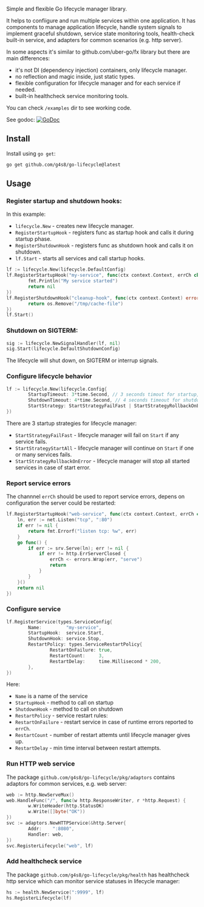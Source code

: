 Simple and flexible Go lifecycle manager library.

It helps to confiigure and run multiple services within one application. It has components to
manage application lifecycle, handle system signals to implement graceful shutdown, service state monitoring
tools, health-check built-in service, and adapters for common scenarios (e.g. http server).

In some aspects it's similar to github.com/uber-go/fx library but there are main differences:
 - it's not DI (dependency injection) containers, only lifecycle manager.
 - no reflection and magic inside, just static types.
 - flexible configuration for lifecycle manager and for each service if needed.
 - built-in healthcheck service monitoring tools.

You can check `/examples` dir to see working code.

See godoc: [![GoDoc](https://godoc.org/github.com/g4s8/go-lifecycle?status.svg)](https://godoc.org/github.com/g4s8/go-lifecycle)

## Install

Install using `go get`:
```bash
go get github.com/g4s8/go-lifecycle@latest
```

## Usage

### Register startup and shutdown hooks:

In this example:
 - `lifecycle.New` - creates new lifecycle manager.
 - `RegisterStartupHook` - registers func as startup hook and calls it during startup phase.
 - `RegisterShutdownHook` - registers func as shutdown hook and calls it on shutdown.
 - `lf.Start` - starts all services and call startup hooks.

```go
lf := lifecycle.New(lifecycle.DefaultConfig)
lf.RegisterStartupHook("my-service", func(ctx context.Context, errCh chan<- error) error {
        fmt.Println("My service started")
        return nil
})
lf.RegisterShutdownHook("cleanup-hook", func(ctx context.Context) error {
        return os.Remove("/tmp/cache-file")
})
lf.Start()
```

### Shutdown on SIGTERM:
```go
sig := lifecycle.NewSignalHandler(lf, nil)
sig.Start(lifecycle.DefaultShutdownConfig)
```

The lifecycle will shut down, on SIGTERM or interrup signals.

### Configure lifecycle behavior

```go
lf := lifecycle.New(lifecycle.Config{
        StartupTimeout: 3*time.Second, // 3 seconds timout for startup, otherwise fail
        ShutdownTimeout: 4*time.Second, // 4 seconds timeout for shutdown, otherwise fail
        StartStrategy: StartStrategyFailFast | StartStrategyRollbackOnError
})
```
There are 3 startup strategies for lifecycle manager:
 - `StartStrategyFailFast` - lifecycle manager will fail on `Start` if any service fails.
 - `StartStrategyStartAll` - lifecycle manager will continue on `Start` if one or many services fails.
 - `StartStrategyRollbackOnError` - lifecycle manager will stop all started services in case of start error.

### Report service errors

The channnel `errCh` should be used to report service errors, depens on configuration the server could be restarted:
```go
lf.RegisterStartupHook("web-service", func(ctx context.Context, errCh chan<- error) error {
	ln, err := net.Listen("tcp", ":80")
	if err != nil {
		return fmt.Errorf("listen tcp: %w", err)
	}
	go func() {
		if err := srv.Serve(ln); err != nil {
			if err != http.ErrServerClosed {
				errCh <- errors.Wrap(err, "serve")
				return
			}
		}
	}()
	return nil
})
```

### Configure service
```go
lf.RegisterService(types.ServiceConfig{
        Name:         "my-service",
        StartupHook:  service.Start,
        ShutdownHook: service.Stop,
        RestartPolicy: types.ServiceRestartPolicy{
                RestartOnFailure: true,
                RestartCount:     3,
                RestartDelay:     time.Millisecond * 200,
        },
})
```
Here:
 - `Name` is a name of the service
 - `StartupHook` - method to call on startup
 - `ShutdownHook` - method to call on shutdown
 - `RestartPolicy` - service restart rules:
  - `RestartOnFailure` - restart service in case of runtime errors reported to `errCh`.
  - `RestartCount` - number of restart attemts until lifecycle manager gives up.
  - `RestartDelay` - min time interval between restart attempts.

### Run HTTP web service

The package `github.com/g4s8/go-lifecycle/pkg/adaptors` contains adaptors for common services, e.g. web server:
```go
web := http.NewServeMux()
web.HandleFunc("/", func(w http.ResponseWriter, r *http.Request) {
        w.WriteHeader(http.StatusOK)
        w.Write([]byte("OK"))
})
svc := adaptors.NewHTTPService(&http.Server{
        Addr:    ":8080",
        Handler: web,
})
svc.RegisterLifecycle("web", lf)
```

### Add healthcheck service

The package `github.com/g4s8/go-lifecycle/pkg/health` has healthcheck http service
which can monitor service statuses in lifecycle manager:
```go
hs := health.NewService(":9999", lf)
hs.RegisterLifecycle(lf)
```
